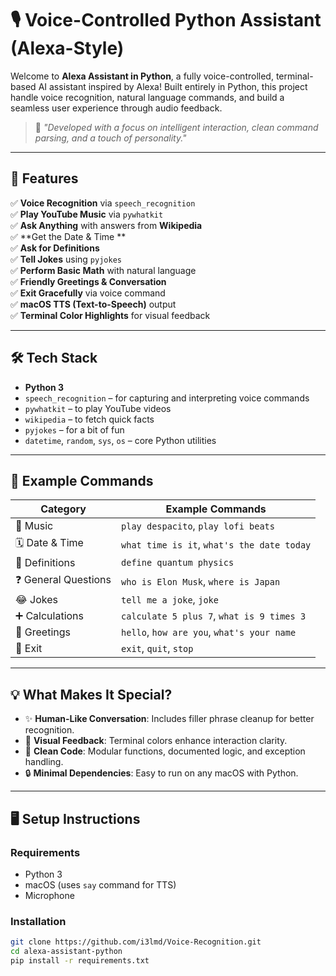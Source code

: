 # 🎙️ Voice-Controlled Python Assistant (Alexa-Style)

Welcome to **Alexa Assistant in Python**, a fully voice-controlled, terminal-based AI assistant inspired by Alexa! Built entirely in Python, this project handle voice recognition, natural language commands, and build a seamless user experience through audio feedback.

> 🧠 _"Developed with a focus on intelligent interaction, clean command parsing, and a touch of personality."_  

---

## 🚀 Features

✅ **Voice Recognition** via `speech_recognition`  
✅ **Play YouTube Music** via `pywhatkit`  
✅ **Ask Anything** with answers from **Wikipedia**  
✅ **Get the Date & Time **  
✅ **Ask for Definitions**  
✅ **Tell Jokes** using `pyjokes`  
✅ **Perform Basic Math** with natural language  
✅ **Friendly Greetings & Conversation**  
✅ **Exit Gracefully** via voice command  
✅ **macOS TTS (Text-to-Speech)** output  
✅ **Terminal Color Highlights** for visual feedback

---

## 🛠️ Tech Stack

- **Python 3**
- `speech_recognition` – for capturing and interpreting voice commands  
- `pywhatkit` – to play YouTube videos  
- `wikipedia` – to fetch quick facts  
- `pyjokes` – for a bit of fun  
- `datetime`, `random`, `sys`, `os` – core Python utilities

---

## 🧪 Example Commands

| Category             | Example Commands                              |
|----------------------|-----------------------------------------------|
| 🎵 Music             | `play despacito`, `play lofi beats`           |
| 🗓️ Date & Time      | `what time is it`, `what's the date today`    |
| 📖 Definitions       | `define quantum physics`                      |
| ❓ General Questions  | `who is Elon Musk`, `where is Japan`          |
| 😂 Jokes             | `tell me a joke`, `joke`                      |
| ➕ Calculations      | `calculate 5 plus 7`, `what is 9 times 3`      |
| 🙋 Greetings         | `hello`, `how are you`, `what's your name`    |
| 🛑 Exit              | `exit`, `quit`, `stop`                         |

---

## 💡 What Makes It Special?

- ✨ **Human-Like Conversation**: Includes filler phrase cleanup for better recognition.
- 🎨 **Visual Feedback**: Terminal colors enhance interaction clarity.
- 🧼 **Clean Code**: Modular functions, documented logic, and exception handling.
- 🔒 **Minimal Dependencies**: Easy to run on any macOS with Python.

---

## 🖥️ Setup Instructions

### Requirements

- Python 3
- macOS (uses `say` command for TTS)
- Microphone

### Installation

```bash
git clone https://github.com/i3lmd/Voice-Recognition.git
cd alexa-assistant-python
pip install -r requirements.txt
